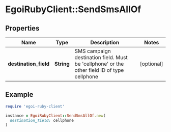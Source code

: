 # EgoiRubyClient::SendSmsAllOf

## Properties

| Name | Type | Description | Notes |
| ---- | ---- | ----------- | ----- |
| **destination_field** | **String** | SMS campaign destination field. Must be &#39;cellphone&#39; or the other field ID of type                                 cellphone | [optional] |

## Example

```ruby
require 'egoi-ruby-client'

instance = EgoiRubyClient::SendSmsAllOf.new(
  destination_field: cellphone
)
```

